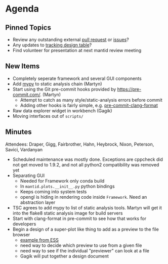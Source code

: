 Agenda
======

Pinned Topics
-------------
* Review any outstanding external [pull request](https://github.com/mantidproject/mantid/pulls?utf8=%E2%9C%93&q=is%3Apr+is%3Aopen+-label%3A%22State%3A+In+Progress%22) or [issues](https://github.com/mantidproject/mantid/issues)?
* Any updates to [tracking design table](https://github.com/mantidproject/documents/blob/master/Project-Management/TechnicalSteeringCommittee/reports/TSC-TrackingDesignProposals.md)?
* Find volunteer for presentation at next mantid review meeting

New Items
---------

* Completely seperate framework and several GUI components
* Add [mypy](http://mypy-lang.org/) to static analysis chain (Martyn)
* Start using the Git pre-commit hooks provided by https://pre-commit.com/. (Martyn)
  * Attempt to catch as many style/static-analysis errors before commit
  * Adding other hooks is fairly simple, e.g. [pre-commit-clang-format](https://github.com/martyngigg/pre-commit-clang-format)
* Raw data explorer widget in workbench (Gagik)
* Moving interfaces out of `scripts/`

Minutes
-------
Attendees: Draper, Gigg, Fairbrother, Hahn, Heybrock, Nixon, Peterson, Savici, Vardanyan

* Scheduled maintenance was mostly done. Exceptions are cppcheck did not get moved to 1.9.2, and not all python2 compatibility was removed yet
* Separating GUI
  * Needed for Framework only conda build
  * In `mantid.plots.__init__.py` python bindings
  * Keeps coming into system tests
  * opengl is hiding in rendering code inside `Framework`. Need an abstraction layer
* TSC agrees to add mypy to list of static analysis tools. Martyn will get it into the flake8 static analysis image for build servers
* Start with clang-format in pre-commit to see how that works for developers
* Begin a design of a super-plot like thing to add as a preview to the file browser
  * [example from ESS](https://github.com/nvaytet/visens)
  * need way to decide which preview to use from a given file
  * need way to see if the individual "previewer" can look at a file
  * Gagik will put together a design document
